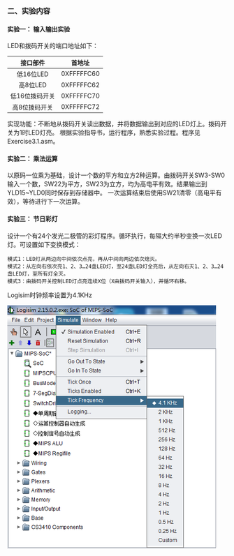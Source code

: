 ### 二、实验内容

#### 实验一： 输入输出实验

LED和拨码开关的端口地址如下：

|    接口部件    |   首地址   |
| :------------: | :--------: |
|   低16位LED    | 0XFFFFFC60 |
|    高8位LED    | 0XFFFFFC62 |
| 低16位拨码开关 | 0XFFFFFC70 |
| 高8位拨码开关  | 0XFFFFFC72 |

实现功能：不断地从拨码开关读出数据，并将数据输出到对应的LED灯上。拨码开关为1时LED灯亮。
根据实验指导书，运行程序，熟悉实验过程。程序见Exercise3.1.asm。

#### 实验二： 乘法运算

以原码一位乘为基础，设计一个数的平方和立方2种运算。由拨码开关SW3-SW0输入一个数，SW22为平方，SW23为立方，均为高电平有效。结果输出到YLD15~YLD0同时保存到存储器中。
一次运算结束后使用SW21清零（高电平有效），等待进行下一次运算。

#### 实验三： 节日彩灯

设计一个有24个发光二极管的彩灯程序。循环执行，每隔大约半秒变换一次LED灯。可设置如下变换模式：

```angular2
模式1：LED灯从两边向中间依次点亮，再从中间向两边依次熄灭。
模式2：从左向右依次亮1、2、3…24盏LED灯，至24盏LED灯全亮后，从左向右灭1、2、3…24盏LED灯，至所有灯全灭。
模式3：由拨码开关控制LED灯点亮连续X位（X由拨码开关输入），并循环右移。
```

Logisim时钟频率设置为4.1KHz

![MARS界面简介](part2.assets/freq_set.png)